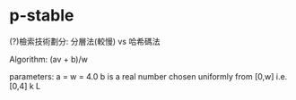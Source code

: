 # p-stable

(?)檢索技術劃分: 分層法(較慢) vs 哈希碼法
 
Algorithm:
  (av + b)/w

parameters:
  a = 
  w = 4.0
	b is a real number chosen uniformly from [0,w] i.e. [0,4]
	k 
	L

